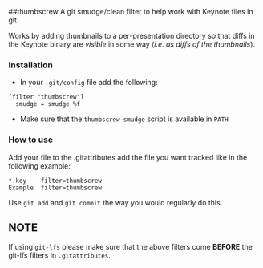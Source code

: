 ##thumbscrew
A git smudge/clean filter to help work with Keynote files in git.

Works by adding thumbnails to a per-presentation directory so that diffs in the Keynote binary are *visible* in some way (*i.e. as diffs of the thumbnails*).

### Installation

* In your `.git/config` file add the following:

```
[filter "thumbscrew"]
  smudge = smudge %f
```

* Make sure that the `thumbscrew-smudge` script is available in `PATH`

### How to use

Add your file to the .gitattributes add the file you want tracked like in the following example:

```
*.key    filter=thumbscrew
Example  filter=thumbscrew
```

Use `git add` and `git commit` the way you would regularly do this.

## NOTE
If using `git-lfs` please make sure that the above filters come **BEFORE** the git-lfs filters in `.gitattributes`.
